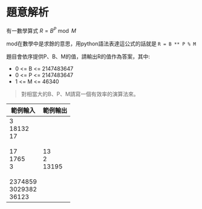 # 題意解析
有一數學算式 $R=B^P\bmod M$

mod在數學中是求餘的意思，用python語法表達這公式的話就是 `R = B ** P % M`

題目會依序提供P、B、M的值，請輸出R的值作為答案，其中:
- 0 <= B <= 2147483647
- 0 <= P <= 2147483647
- 1 <= M <= 46340

> 對相當大的B、P、M請寫一個有效率的演算法來。

|範例輸入|範例輸出|
|----|----|
|3<br>18132<br>17<br><br>17<br>1765<br>3<br><br>2374859<br>3029382<br>36123|13<br>2<br>13195|

